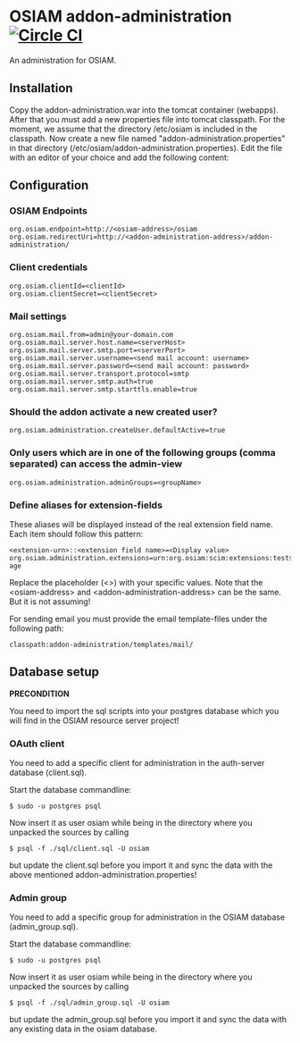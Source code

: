 # OSIAM addon-administration [![Circle CI](https://circleci.com/gh/osiam/addon-administration.svg?style=svg)](https://circleci.com/gh/osiam/addon-administration)

An administration for OSIAM.

## Installation

Copy the addon-administration.war into the tomcat container (webapps). After
that you must add a new properties file into tomcat classpath. For the moment,
we assume that the directory /etc/osiam is included in the classpath. Now
create a new file named "addon-administration.properties" in that directory
(/etc/osiam/addon-administration.properties). Edit the file with an editor of
your choice and add the following content:

## Configuration

### OSIAM Endpoints
    org.osiam.endpoint=http://<osiam-address>/osiam
    org.osiam.redirectUri=http://<addon-administration-address>/addon-administration/

### Client credentials
    org.osiam.clientId=<clientId>
    org.osiam.clientSecret=<clientSecret>

### Mail settings
    org.osiam.mail.from=admin@your-domain.com
    org.osiam.mail.server.host.name=<serverHost>
    org.osiam.mail.server.smtp.port=<serverPort>
    org.osiam.mail.server.username=<send mail account: username>
    org.osiam.mail.server.password=<send mail account: password>
    org.osiam.mail.server.transport.protocol=smtp
    org.osiam.mail.server.smtp.auth=true
    org.osiam.mail.server.smtp.starttls.enable=true

### Should the addon activate a new created user?
    org.osiam.administration.createUser.defaultActive=true

### Only users which are in one of the following groups (comma separated) can access the admin-view
    org.osiam.administration.adminGroups=<groupName>

### Define aliases for extension-fields

These aliases will be displayed instead of the real extension field name. Each
item should follow this pattern:

    <extension-urn>::<extension field name>=<Display value>
    org.osiam.administration.extensions=urn:org.osiam:scim:extensions:tests::age=Your age

Replace the placeholder (&lt;&gt;) with your specific values. Note that the
&lt;osiam-address&gt; and &lt;addon-administration-address&gt; can be the same.
But it is not assuming!

For sending email you must provide the email template-files under the following
path:

    classpath:addon-administration/templates/mail/

## Database setup

**PRECONDITION**

You need to import the sql scripts into your postgres database which you will
find in the OSIAM resource server project!

### OAuth client

You need to add a specific client for administration in the auth-server
database (client.sql).

Start the database commandline:

    $ sudo -u postgres psql

Now insert it as user osiam while being in the directory where you unpacked
the sources by calling

    $ psql -f ./sql/client.sql -U osiam

but update the client.sql before you import it and sync the data with
the above mentioned addon-administration.properties!

### Admin group

You need to add a specific group for administration in the OSIAM database
(admin_group.sql).

Start the database commandline:

    $ sudo -u postgres psql

Now insert it as user osiam while being in the directory where you unpacked
the sources by calling

    $ psql -f ./sql/admin_group.sql -U osiam

but update the admin_group.sql before you import it and sync the data with
any existing data in the osiam database.
